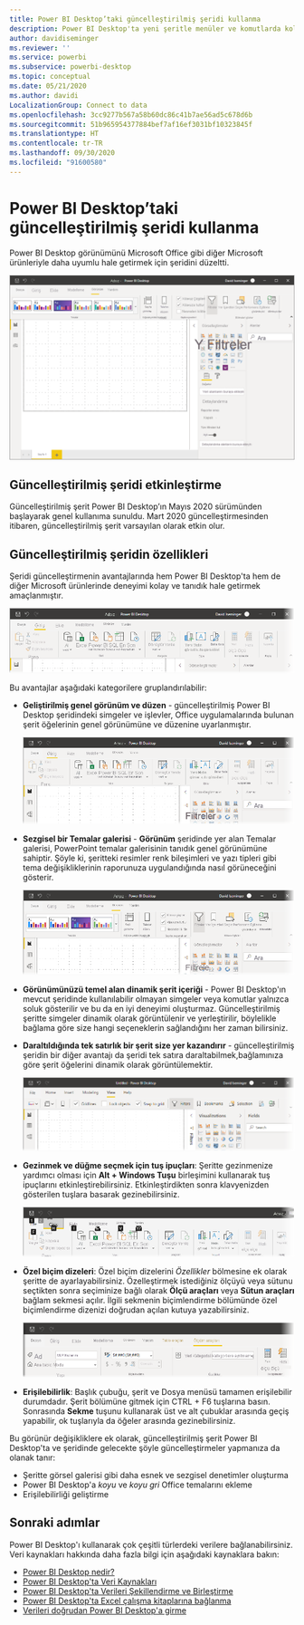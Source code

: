 ```yaml
---
title: Power BI Desktop’taki güncelleştirilmiş şeridi kullanma
description: Power BI Desktop'ta yeni şeritle menüler ve komutlarda kolayca gezinin
author: davidiseminger
ms.reviewer: ''
ms.service: powerbi
ms.subservice: powerbi-desktop
ms.topic: conceptual
ms.date: 05/21/2020
ms.author: davidi
LocalizationGroup: Connect to data
ms.openlocfilehash: 3cc9277b567a58b60dc86c41b7ae56ad5c678d6b
ms.sourcegitcommit: 51b965954377884bef7af16ef3031bf10323845f
ms.translationtype: HT
ms.contentlocale: tr-TR
ms.lasthandoff: 09/30/2020
ms.locfileid: "91600580"
---
```

# <a name="use-the-updated-ribbon-in-power-bi-desktop"></a>Power BI Desktop’taki güncelleştirilmiş şeridi kullanma

Power BI Desktop görünümünü Microsoft Office gibi diğer Microsoft ürünleriyle daha uyumlu hale getirmek için şeridini düzeltti.

![Power BI Desktop'ta yeni şerit](media/desktop-ribbon/desktop-ribbon-02.png)

## <a name="how-to-enable-the-updated-ribbon"></a>Güncelleştirilmiş şeridi etkinleştirme

Güncelleştirilmiş şerit Power BI Desktop’ın Mayıs 2020 sürümünden başlayarak genel kullanıma sunuldu. Mart 2020 güncelleştirmesinden itibaren, güncelleştirilmiş şerit varsayılan olarak etkin olur. 

## <a name="features-of-the-updated-ribbon"></a>Güncelleştirilmiş şeridin özellikleri

Şeridi güncelleştirmenin avantajlarında hem Power BI Desktop'ta hem de diğer Microsoft ürünlerinde deneyimi kolay ve tanıdık hale getirmek amaçlanmıştır. 

![Power BI Desktop şeridini yakından gösteren ekran görüntüsü.](media/desktop-ribbon/desktop-ribbon-03.png)

Bu avantajlar aşağıdaki kategorilere gruplandırılabilir:

* **Geliştirilmiş genel görünüm ve düzen** - güncelleştirilmiş Power BI Desktop şeridindeki simgeler ve işlevler, Office uygulamalarında bulunan şerit öğelerinin genel görünümüne ve düzenine uyarlanmıştır.

    ![Geliştirilmiş genel görünüm](media/desktop-ribbon/desktop-ribbon-04.png)

* **Sezgisel bir Temalar galerisi** - **Görünüm** şeridinde yer alan Temalar galerisi, PowerPoint temalar galerisinin tanıdık genel görünümüne sahiptir. Şöyle ki, şeritteki resimler renk bileşimleri ve yazı tipleri gibi tema değişikliklerinin raporunuza uygulandığında nasıl görüneceğini gösterir. 

    ![Daha iyi temalar](media/desktop-ribbon/desktop-ribbon-05.png)

* **Görünümünüzü temel alan dinamik şerit içeriği** - Power BI Desktop'ın mevcut şeridinde kullanılabilir olmayan simgeler veya komutlar yalnızca soluk gösterilir ve bu da en iyi deneyimi oluşturmaz. Güncelleştirilmiş şeritte simgeler dinamik olarak görüntülenir ve yerleştirilir, böylelikle bağlama göre size hangi seçeneklerin sağlandığını her zaman bilirsiniz.

* **Daraltıldığında tek satırlık bir şerit size yer kazandırır** - güncelleştirilmiş şeridin bir diğer avantajı da şeridi tek satıra daraltabilmek,bağlamınıza göre şerit öğelerini dinamik olarak görüntülemektir. 

    ![Daraltılmış şerit](media/desktop-ribbon/desktop-ribbon-06.png)

* **Gezinmek ve düğme seçmek için tuş ipuçları**: Şeritte gezinmenize yardımcı olması için **Alt + Windows Tuşu** birleşimini kullanarak tuş ipuçlarını etkinleştirebilirsiniz. Etkinleştirdikten sonra klavyenizden gösterilen tuşlara basarak gezinebilirsiniz.

    ![Tuş ipuçları](media/desktop-ribbon/desktop-ribbon-07.png)

* **Özel biçim dizeleri**: Özel biçim dizelerini *Özellikler* bölmesine ek olarak şeritte de ayarlayabilirsiniz. Özelleştirmek istediğiniz ölçüyü veya sütunu seçtikten sonra seçiminize bağlı olarak **Ölçü araçları** veya **Sütun araçları** bağlam sekmesi açılır. İlgili sekmenin biçimlendirme bölümünde özel biçimlendirme dizenizi doğrudan açılan kutuya yazabilirsiniz.

    ![Özel biçim dizeleri](media/desktop-ribbon/desktop-ribbon-08.png)

* **Erişilebilirlik**: Başlık çubuğu, şerit ve Dosya menüsü tamamen erişilebilir durumdadır. Şerit bölümüne gitmek için CTRL + F6 tuşlarına basın. Sonrasında **Sekme** tuşunu kullanarak üst ve alt çubuklar arasında geçiş yapabilir, ok tuşlarıyla da öğeler arasında gezinebilirsiniz.


Bu görünür değişikliklere ek olarak, güncelleştirilmiş şerit Power BI Desktop'ta ve şeridinde gelecekte şöyle güncelleştirmeler yapmanıza da olanak tanır:

* Şeritte görsel galerisi gibi daha esnek ve sezgisel denetimler oluşturma
* Power BI Desktop'a *koyu* ve *koyu gri* Office temalarını ekleme
* Erişilebilirliği geliştirme


## <a name="next-steps"></a>Sonraki adımlar
Power BI Desktop'ı kullanarak çok çeşitli türlerdeki verilere bağlanabilirsiniz. Veri kaynakları hakkında daha fazla bilgi için aşağıdaki kaynaklara bakın:

* [Power BI Desktop nedir?](../fundamentals/desktop-what-is-desktop.md)
* [Power BI Desktop'ta Veri Kaynakları](../connect-data/desktop-data-sources.md)
* [Power BI Desktop'ta Verileri Şekillendirme ve Birleştirme](../connect-data/desktop-shape-and-combine-data.md)
* [Power BI Desktop'ta Excel çalışma kitaplarına bağlanma](../connect-data/desktop-connect-excel.md)   
* [Verileri doğrudan Power BI Desktop'a girme](../connect-data/desktop-enter-data-directly-into-desktop.md)   
